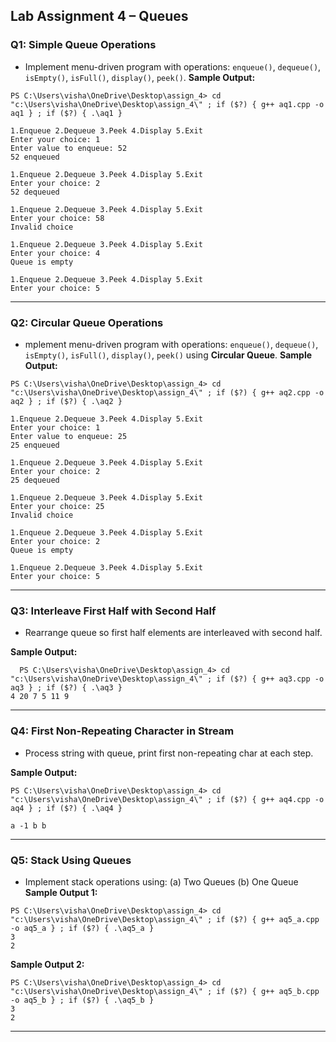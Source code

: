 

## **Lab Assignment 4 – Queues**

### **Q1: Simple Queue Operations**

* Implement menu-driven program with operations: `enqueue()`, `dequeue()`, `isEmpty()`, `isFull()`, `display()`, `peek()`.
  **Sample Output:**

```
PS C:\Users\visha\OneDrive\Desktop\assign_4> cd "c:\Users\visha\OneDrive\Desktop\assign_4\" ; if ($?) { g++ aq1.cpp -o aq1 } ; if ($?) { .\aq1 }

1.Enqueue 2.Dequeue 3.Peek 4.Display 5.Exit
Enter your choice: 1
Enter value to enqueue: 52
52 enqueued

1.Enqueue 2.Dequeue 3.Peek 4.Display 5.Exit
Enter your choice: 2
52 dequeued

1.Enqueue 2.Dequeue 3.Peek 4.Display 5.Exit
Enter your choice: 58
Invalid choice

1.Enqueue 2.Dequeue 3.Peek 4.Display 5.Exit
Enter your choice: 4
Queue is empty

1.Enqueue 2.Dequeue 3.Peek 4.Display 5.Exit
Enter your choice: 5
```

---

### **Q2: Circular Queue Operations**

* mplement menu-driven program with operations: `enqueue()`, `dequeue()`, `isEmpty()`, `isFull()`, `display()`, `peek()` using **Circular Queue**.
  **Sample Output:**

```
PS C:\Users\visha\OneDrive\Desktop\assign_4> cd "c:\Users\visha\OneDrive\Desktop\assign_4\" ; if ($?) { g++ aq2.cpp -o aq2 } ; if ($?) { .\aq2 }

1.Enqueue 2.Dequeue 3.Peek 4.Display 5.Exit
Enter your choice: 1  
Enter value to enqueue: 25
25 enqueued

1.Enqueue 2.Dequeue 3.Peek 4.Display 5.Exit
Enter your choice: 2
25 dequeued

1.Enqueue 2.Dequeue 3.Peek 4.Display 5.Exit
Enter your choice: 25
Invalid choice

1.Enqueue 2.Dequeue 3.Peek 4.Display 5.Exit
Enter your choice: 2
Queue is empty

1.Enqueue 2.Dequeue 3.Peek 4.Display 5.Exit
Enter your choice: 5
```

---

### **Q3: Interleave First Half with Second Half**

* Rearrange queue so first half elements are interleaved with second half.

**Sample Output:**
```
  PS C:\Users\visha\OneDrive\Desktop\assign_4> cd "c:\Users\visha\OneDrive\Desktop\assign_4\" ; if ($?) { g++ aq3.cpp -o aq3 } ; if ($?) { .\aq3 }
4 20 7 5 11 9 
```

---

### **Q4: First Non-Repeating Character in Stream**

* Process string with queue, print first non-repeating char at each step.

**Sample Output:**
```
PS C:\Users\visha\OneDrive\Desktop\assign_4> cd "c:\Users\visha\OneDrive\Desktop\assign_4\" ; if ($?) { g++ aq4.cpp -o aq4 } ; if ($?) { .\aq4 }

a -1 b b 

```

---

### **Q5: Stack Using Queues**

* Implement stack operations using:
  (a) Two Queues
  (b) One Queue
  **Sample Output 1:**

```
PS C:\Users\visha\OneDrive\Desktop\assign_4> cd "c:\Users\visha\OneDrive\Desktop\assign_4\" ; if ($?) { g++ aq5_a.cpp -o aq5_a } ; if ($?) { .\aq5_a }
3
2
```
**Sample Output 2:**

```
PS C:\Users\visha\OneDrive\Desktop\assign_4> cd "c:\Users\visha\OneDrive\Desktop\assign_4\" ; if ($?) { g++ aq5_b.cpp -o aq5_b } ; if ($?) { .\aq5_b }
3
2
```

---

